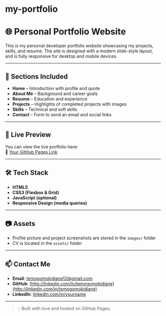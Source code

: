 # my-portfolio
# 🌐 Personal Portfolio Website

This is my personal developer portfolio website showcasing my projects, skills, and resume. 
The site is designed with a modern slide-style layout, and is fully responsive for desktop and mobile devices.

---
## 📁 Sections Included

- **Home** – Introduction with profile and quote  
- **About Me** – Background and career goals  
- **Resume** – Education and experience  
- **Projects** – Highlights of completed projects with images  
- **Skills** – Technical and soft skills  
- **Contact** – Form to send an email and social links  

---

## 🚀 Live Preview

You can view the live portfolio here:  
🔗 [Your GitHub Pages Link](https://yourusername.github.io/your-repo-name)

---

## 🛠️ Tech Stack

- **HTML5**  
- **CSS3 (Flexbox & Grid)**  
- **JavaScript (optional)**  
- **Responsive Design (media queries)**  

---

## 📷 Assets

- Profile picture and project screenshots are stored in the `images/` folder  
- CV is located in the `assets/` folder

---

## 📫 Contact Me

- **Email**: temogomokidiane12@gmail.com  
- **GitHub**: [http://linkedin.com/in/temogomokidiane](http://linkedin.com/in/temogomokidiane)  
- **LinkedIn**: [linkedin.com/in/yourname](https://linkedin.com/in/yourname)

---

> 💡 Built with love and hosted on GitHub Pages.


